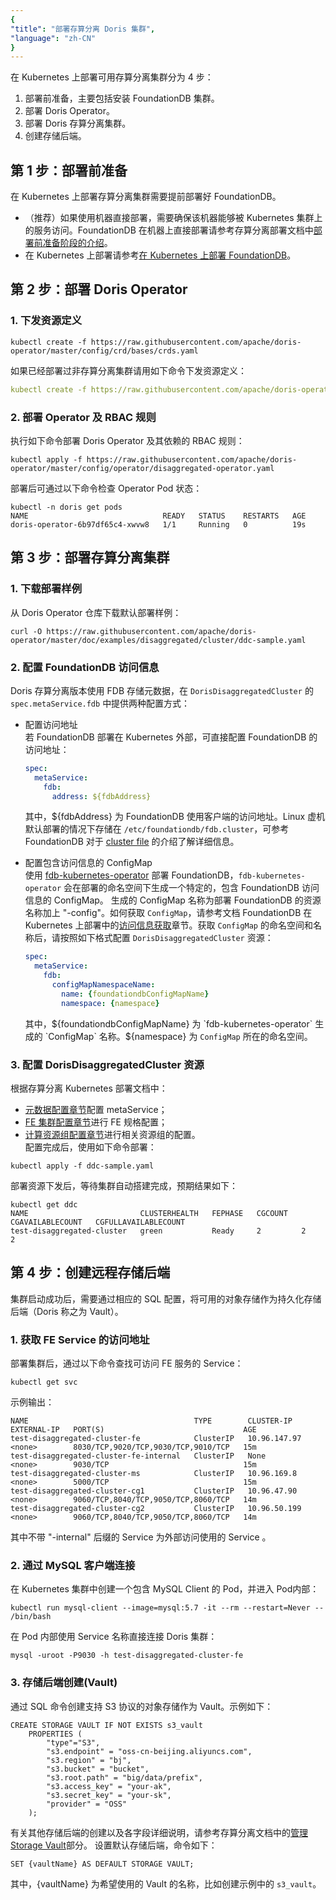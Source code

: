 ```yaml
---
{
"title": "部署存算分离 Doris 集群",
"language": "zh-CN"
}
---
```


在 Kubernetes 上部署可用存算分离集群分为 4 步：
1. 部署前准备，主要包括安装 FoundationDB 集群。
2. 部署 Doris Operator。
3. 部署 Doris 存算分离集群。
4. 创建存储后端。

## 第 1 步：部署前准备
在 Kubernetes 上部署存算分离集群需要提前部署好 FoundationDB。
- （推荐）如果使用机器直接部署，需要确保该机器能够被 Kubernetes 集群上的服务访问。FoundationDB 在机器上直接部署请参考存算分离部署文档中[部署前准备阶段的介绍](../../../compute-storage-decoupled/before-deployment)。
- 在 Kubernetes 上部署请参考[在 Kubernetes 上部署 FoundationDB](install-fdb.md)。

## 第 2 步：部署 Doris Operator
### 1. 下发资源定义
```shell
kubectl create -f https://raw.githubusercontent.com/apache/doris-operator/master/config/crd/bases/crds.yaml
```
如果已经部署过非存算分离集群请用如下命令下发资源定义：
```yaml
kubectl create -f https://raw.githubusercontent.com/apache/doris-operator/master/config/crd/bases/disaggregated.cluster.doris.com_dorisdisaggregatedclusters.yaml
```

### 2. 部署 Operator 及 RBAC 规则
执行如下命令部署 Doris Operator 及其依赖的 RBAC 规则：
```shell
kubectl apply -f https://raw.githubusercontent.com/apache/doris-operator/master/config/operator/disaggregated-operator.yaml
```
部署后可通过以下命令检查 Operator Pod 状态：
```shell
kubectl -n doris get pods
NAME                              READY   STATUS    RESTARTS   AGE
doris-operator-6b97df65c4-xwvw8   1/1     Running   0          19s
```

## 第 3 步：部署存算分离集群
### 1. 下载部署样例
从 Doris Operator 仓库下载默认部署样例：
```shell
curl -O https://raw.githubusercontent.com/apache/doris-operator/master/doc/examples/disaggregated/cluster/ddc-sample.yaml
```

### 2. 配置 FoundationDB 访问信息
Doris 存算分离版本使用 FDB 存储元数据，在 `DorisDisaggregatedCluster` 的 `spec.metaService.fdb` 中提供两种配置方式：
- 配置访问地址  
    若 FoundationDB 部署在 Kubernetes 外部，可直接配置 FoundationDB 的访问地址：
    ```yaml
    spec:
      metaService:
        fdb:
          address: ${fdbAddress}
    ```
    其中，${fdbAddress} 为 FoundationDB 使用客户端的访问地址。Linux 虚机默认部署的情况下存储在 `/etc/foundationdb/fdb.cluster`，可参考 FoundationDB 对于 [cluster file](https://apple.github.io/foundationdb/administration.html#foundationdb-cluster-file) 的介绍了解详细信息。

- 配置包含访问信息的 ConfigMap  
    使用 [fdb-kubernetes-operator](https://github.com/FoundationDB/fdb-kubernetes-operator) 部署 FoundationDB，`fdb-kubernetes-operator` 会在部署的命名空间下生成一个特定的，包含 FoundationDB 访问信息的 ConfigMap。
    生成的 ConfigMap 名称为部署 FoundationDB 的资源名称加上 "-config"。如何获取 `ConfigMap`，请参考文档 FoundationDB 在 Kubernetes 上部署中的[访问信息获取](./install-fdb.md#获取包含-foundationdb-访问信息的-configmap)章节。获取 `ConfigMap` 的命名空间和名称后，请按照如下格式配置 `DorisDisaggregatedCluster` 资源：
    ```yaml
    spec:
      metaService:
        fdb:
          configMapNamespaceName:
            name: {foundationdbConfigMapName}
            namespace: {namespace}
    ```
    其中，${foundationdbConfigMapName} 为 `fdb-kubernetes-operator` 生成的 `ConfigMap` 名称。${namespace} 为 `ConfigMap` 所在的命名空间。

### 3. 配置 DorisDisaggregatedCluster 资源
根据存算分离 Kubernetes 部署文档中：
- [元数据配置章节](config-ms.md)配置 metaService；  
- [FE 集群配置章节](config-fe.md)进行 FE 规格配置；  
- [计算资源组配置章节](config-cg.md)进行相关资源组的配置。  
配置完成后，使用如下命令部署：  
```shell
kubectl apply -f ddc-sample.yaml
```
部署资源下发后，等待集群自动搭建完成，预期结果如下：
```shell
kubectl get ddc
NAME                         CLUSTERHEALTH   FEPHASE   CGCOUNT   CGAVAILABLECOUNT   CGFULLAVAILABLECOUNT
test-disaggregated-cluster   green           Ready     2         2                  2
```

## 第 4 步：创建远程存储后端
集群启动成功后，需要通过相应的 SQL 配置，将可用的对象存储作为持久化存储后端（Doris 称之为 Vault）。
### 1. 获取 FE Service 的访问地址
部署集群后，通过以下命令查找可访问 FE 服务的 Service：
```shell
kubectl get svc
```
示例输出：
```shell
NAME                                     TYPE        CLUSTER-IP     EXTERNAL-IP   PORT(S)                               AGE
test-disaggregated-cluster-fe            ClusterIP   10.96.147.97   <none>        8030/TCP,9020/TCP,9030/TCP,9010/TCP   15m
test-disaggregated-cluster-fe-internal   ClusterIP   None           <none>        9030/TCP                              15m
test-disaggregated-cluster-ms            ClusterIP   10.96.169.8    <none>        5000/TCP                              15m
test-disaggregated-cluster-cg1           ClusterIP   10.96.47.90    <none>        9060/TCP,8040/TCP,9050/TCP,8060/TCP   14m
test-disaggregated-cluster-cg2           ClusterIP   10.96.50.199   <none>        9060/TCP,8040/TCP,9050/TCP,8060/TCP   14m
```
其中不带 "-internal" 后缀的 Service 为外部访问使用的 Service 。

### 2. 通过 MySQL 客户端连接
在 Kubernetes 集群中创建一个包含 MySQL Client 的 Pod，并进入 Pod内部：
```shell
kubectl run mysql-client --image=mysql:5.7 -it --rm --restart=Never -- /bin/bash
```
在 Pod 内部使用 Service 名称直接连接 Doris 集群：
```shell
mysql -uroot -P9030 -h test-disaggregated-cluster-fe
```

### 3. 存储后端创建(Vault)
通过 SQL 命令创建支持 S3 协议的对象存储作为 Vault。示例如下：
 ```mysql
 CREATE STORAGE VAULT IF NOT EXISTS s3_vault
     PROPERTIES (
         "type"="S3",
         "s3.endpoint" = "oss-cn-beijing.aliyuncs.com",
         "s3.region" = "bj",
         "s3.bucket" = "bucket",
         "s3.root.path" = "big/data/prefix",
         "s3.access_key" = "your-ak",
         "s3.secret_key" = "your-sk",
         "provider" = "OSS"
     );
 ```
有关其他存储后端的创建以及各字段详细说明，请参考存算分离文档中的[管理 Storage Vault](../../../compute-storage-decoupled/managing-storage-vault.md)部分。
设置默认存储后端，命令如下：
```mysql
SET {vaultName} AS DEFAULT STORAGE VAULT;
```
其中，{vaultName} 为希望使用的 Vault 的名称，比如创建示例中的 `s3_vault`。